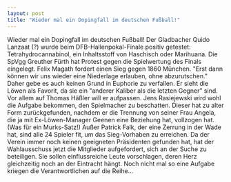 ```yaml
---
layout: post
title: "Wieder mal ein Dopingfall im deutschen Fußball!"
---
```


Wieder mal ein Dopingfall im deutschen Fußball! Der Gladbacher Quido Lanzaat (?) wurde beim DFB-Hallenpokal-Finale positiv getestet: Tetrahydrocannabinol, ein Inhaltsstoff von Haschisch oder Marihuana. Die SpVgg Greuther Fürth hat Protest gegen die Spielwertung des Finals eingelegt. Felix Magath fordert einen Sieg gegen 1860 München. "Erst dann können wir uns wieder eine Niederlage erlauben, ohne abzurutschen." Daher gebe es auch keinen Grund in Euphorie zu verfallen. Er sieht die Löwen als Favorit, da sie ein "anderer Kaliber als die letzten Gegner" sind. Vor allem auf Thomas Häßler will er aufpassen. Jens Rasiejewski wird wohl die Aufgabe bekommen, den Spielmacher zu beschatten. Dieser hat zu alter Form zurückgefunden, nachdem er die Trennung von seiner Frau Angela, die ja mit Ex-Löwen-Manager Geenen eine Beziehung hat, vollzogen hat. (Was für ein Murks-Satz!) Außer Patrick Falk, der eine Zerrung in der Wade hat, sind alle 24 Spieler fit, um das Sieg-Vorhaben zu erreichen. Da der Verein immer noch keinen geeigneten Präsidenten gefunden hat, hat der Wahlausschuss jetzt die Mitglieder aufgefordert, sich an der Suche zu beteiligen. Sie sollen einflussreiche Leute vorschlagen, deren Herz gleichzeitig noch an der Eintracht hängt. Noch nicht mal so eine Aufgabe kriegen die Verantwortlichen auf die Reihe...
